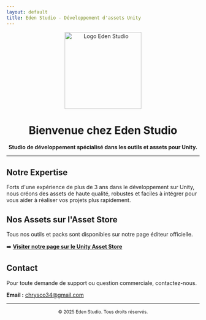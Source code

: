 ```yaml
---
layout: default
title: Eden Studio - Développement d'assets Unity
---
```


<p align="center">
  <img src="http://googleusercontent.com/image_generation_content/4" alt="Logo Eden Studio" width="200">
</p>

<h1 align="center">Bienvenue chez Eden Studio</h1>

<p align="center">
  <strong>Studio de développement spécialisé dans les outils et assets pour Unity.</strong>
</p>

---

## Notre Expertise

Forts d'une expérience de plus de 3 ans dans le développement sur Unity, nous créons des assets de haute qualité, robustes et faciles à intégrer pour vous aider à réaliser vos projets plus rapidement.

## Nos Assets sur l'Asset Store

Tous nos outils et packs sont disponibles sur notre page éditeur officielle.

➡️ **[Visiter notre page sur le Unity Asset Store](https://assetstore.unity.com/publishers/METTRE_VOTRE_ID_ICI)**



## Contact

Pour toute demande de support ou question commerciale, contactez-nous.

**Email :** [chrysco34@gmail.com](mailto:edenstudio34@gmail.com)

---

<p align="center">
  <small>&copy; 2025 Eden Studio. Tous droits réservés.</small>
</p>
